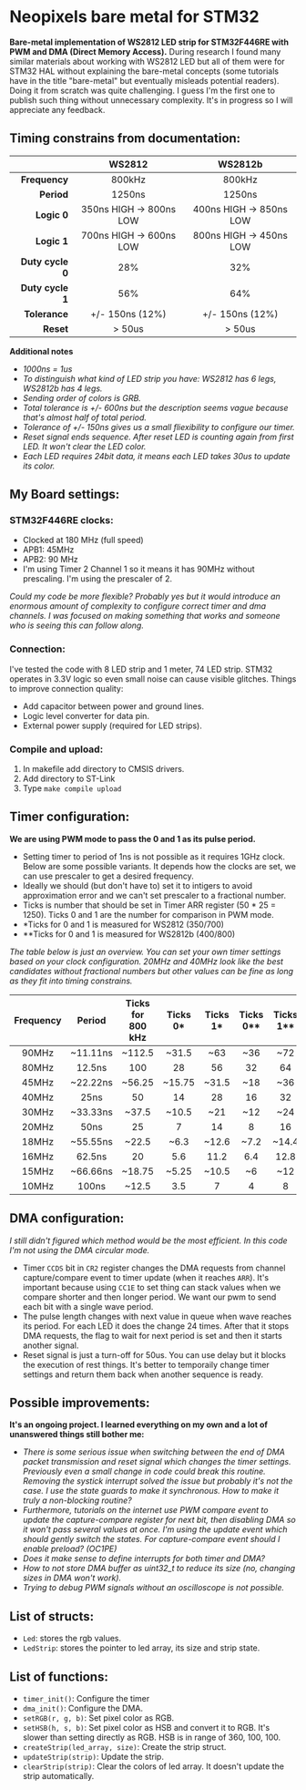 # Neopixels bare metal for STM32
**Bare-metal implementation of WS2812 LED strip for STM32F446RE with PWM and DMA (Direct Memory Access).** During research I found many similar materials about working with WS2812 LED but all of them were for STM32 HAL without explaining the bare-metal concepts (some tutorials have in the title "bare-metal" but eventually misleads potential readers). Doing it from scratch was quite challenging. I guess I'm the first one to publish such thing without unnecessary complexity. It's in progress so I will appreciate any feedback.

## Timing constrains from documentation:

|                  | WS2812                  | WS2812b                 |
|-----------------:|:-----------------------:|:-----------------------:|
| **Frequency**    | 800kHz                  | 800kHz                  |
| **Period**       | 1250ns                  | 1250ns                  |
| **Logic 0**      | 350ns HIGH -> 800ns LOW | 400ns HIGH -> 850ns LOW |
| **Logic 1**      | 700ns HIGH -> 600ns LOW | 800ns HIGH -> 450ns LOW |
| **Duty cycle 0** | 28%                     | 32%                     |
| **Duty cycle 1** | 56%                     | 64%                     |
| **Tolerance**    | +/- 150ns (12%)         | +/- 150ns (12%)         |
| **Reset**        | > 50us                  | > 50us                  |

**Additional notes**
- *1000ns = 1us*
- *To distinguish what kind of LED strip you have: WS2812 has 6 legs, WS2812b has 4 legs.*
- *Sending order of colors is GRB.*
- *Total tolerance is +/- 600ns but the description seems vague because that's almost half of total period.*
- *Tolerance of +/- 150ns gives us a small fliexibility to configure our timer.*
- *Reset signal ends sequence. After reset LED is counting again from first LED. It won't clear the LED color.*
- *Each LED requires 24bit data, it means each LED takes 30us to update its color.*

## My Board settings:
### STM32F446RE clocks:
- Clocked at 180 MHz (full speed)
- APB1: 45MHz
- APB2: 90 MHz
- I'm using Timer 2 Channel 1 so it means it has 90MHz without prescaling. I'm using the prescaler of 2.

*Could my code be more flexible? Probably yes but it would introduce an enormous amount of complexity to configure correct timer and dma channels. I was focused on making something that works and someone who is seeing this can follow along.*

### Connection:
I've tested the code with 8 LED strip and 1 meter, 74 LED strip. STM32 operates in 3.3V logic so even small noise can cause visible glitches. Things to improve connection quality:
- Add capacitor between power and ground lines.
- Logic level converter for data pin. 
- External power supply (required for LED strips).

### Compile and upload:
1. In makefile add directory to CMSIS drivers.
2. Add directory to ST-Link
3. Type `make compile upload`

## Timer configuration:
**We are using PWM mode to pass the 0 and 1 as its pulse period.**
- Setting timer to period of 1ns is not possible as it requires 1GHz clock. Below are some possible variants. It depends how the clocks are set, we can use prescaler to get a desired frequency. 
- Ideally we should (but don't have to) set it to intigers to avoid approximation error and we can't set prescaler to a fractional number.
- Ticks is number that should be set in Timer ARR register (50 * 25 = 1250). Ticks 0 and 1 are the number for comparison in PWM mode.
- *Ticks for 0 and 1 is measured for WS2812 (350/700)
- **Ticks for 0 and 1 is measured for WS2812b (400/800)

*The table below is just an overview. You can set your own timer settings based on your clock configuration. 20MHz and 40MHz look like the best candidates without fractional numbers but other values can be fine as long as they fit into timing constrains.*

| Frequency | Period    | Ticks for 800 kHz | Ticks 0* | Ticks 1* | Ticks 0** | Ticks 1** | Prescaler: 90MHz          | 80MHz |
|:---------:|:---------:|:-----------------:|:--------:|:--------:|:--------:|:----------:|:-------------------------:|:-----:|
| 90MHz     | ~11.11ns  | ~112.5            | ~31.5    | ~63      | ~36      | ~72        | 1                         | -     |
| 80MHz     | 12.5ns    | 100               | 28       | 56       | 32       | 64         | -                         | 1     |
| 45MHz     | ~22.22ns  | ~56.25            | ~15.75   | ~31.5    | ~18      | ~36        | 2                         | -     |
| 40MHz     | 25ns      | 50                | 14       | 28       | 16       | 32         | -                         | 2     |
| 30MHz     | ~33.33ns  | ~37.5             | ~10.5    | ~21      | ~12      | ~24        | 3                         | -     |
| 20MHz     | 50ns      | 25                | 7        | 14       | 8        | 16         | -                         | 4     |
| 18MHz     | ~55.55ns  | ~22.5             | ~6.3     | ~12.6    | ~7.2     | ~14.4      | 5                         | -     |
| 16MHz     | 62.5ns    | 20                | 5.6      | 11.2     | 6.4      | 12.8       | -                         | 5     |
| 15MHz     | ~66.66ns  | ~18.75            | ~5.25    | ~10.5    | ~6       | ~12        | 6                         | -     |
| 10MHz     | 100ns     | ~12.5             | 3.5      | 7        | 4        | 8          | 9                         | 8     |

## DMA configuration:
*I still didn't figured which method would be the most efficient. In this code I'm not using the DMA circular mode.*
- Timer `CCDS` bit in `CR2` register changes the DMA requests from channel capture/compare event to timer update (when it reaches `ARR`). It's important because using `CC1E` to set thing can stack values when we compare shorter and then longer period. We want our pwm to send each bit with a single wave period.
- The pulse length changes with next value in queue when wave reaches its period. For each LED it does the change 24 times. After that it stops DMA requests, the flag to wait for next period is set and then it starts another signal.
- Reset signal is just a turn-off for 50us. You can use delay but it blocks the execution of rest things. It's better to temporaily change timer settings and return them back when another sequence is ready.

## Possible improvements:
**It's an ongoing project. I learned everything on my own and a lot of unanswered things still bother me:**
- *There is some serious issue when switching between the end of DMA packet transmission and reset signal which changes the timer settings. Previously even a small change in code could break this routine. Removing the systick interrupt solved the issue but probably it's not the case. I use the state guards to make it synchronous. How to make it truly a non-blocking routine?*
- *Furthermore, tutorials on the internet use PWM compare event to update the capture-compare register for next bit, then disabling DMA so it won't pass several values at once. I'm using the update event which should gently switch the states. For capture-compare event should I enable preload? (OC1PE)*
- *Does it make sense to define interrupts for both timer and DMA?*
- *How to not store DMA buffer as uint32_t to reduce its size (no, changing sizes in DMA won't work).*
- *Trying to debug PWM signals without an oscilloscope is not possible.*

## List of structs:
- `Led`: stores the rgb values.
- `LedStrip`: stores the pointer to led array, its size and strip state.

## List of functions:
- `timer_init()`: Configure the timer
- `dma_init()`: Configure the DMA.
- `setRGB(r, g, b)`: Set pixel color as RGB.
- `setHSB(h, s, b)`: Set pixel color as HSB and convert it to RGB. It's slower than setting directly as RGB. HSB is in range of 360, 100, 100.
- `createStrip(led_array, size)`: Create the strip struct.
- `updateStrip(strip)`: Update the strip.
- `clearStrip(strip)`: Clear the colors of led array. It doesn't update the strip automatically.
